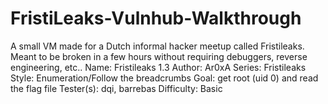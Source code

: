 # FristiLeaks-Vulnhub-Walkthrough
A small VM made for a Dutch informal hacker meetup called Fristileaks. Meant to be broken in a few hours without requiring debuggers, reverse engineering, etc..  Name: Fristileaks 1.3 Author: Ar0xA Series: Fristileaks Style: Enumeration/Follow the breadcrumbs Goal: get root (uid 0) and read the flag file Tester(s): dqi, barrebas Difficulty: Basic
